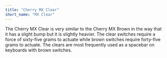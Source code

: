 ```yaml
---
title: "Cherry MX Clear"
short_name: "MX Clear"
---
```


The Cherry MX Clear is very similar to the Cherry MX Brown in the way that it has a slight bump but it is slightly heavier. The clear switches require a force of sixty-five grams to actuate while brown switches require forty-five grams to actuate. The clears are most frequently used as a spacebar on keyboards with brown switches.
